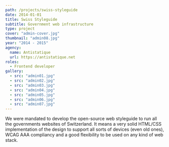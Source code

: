 ```yaml
---
path: /projects/swiss-styleguide
date: 2014-01-01
title: Swiss Styleguide
subtitle: Government web infrastructure 
type: project
cover: "admin-cover.jpg"
thumbnail: "admin08.jpg"
year: "2014 - 2015"
agency:
  name: Antistatique
  url: https://antistatique.net
roles: 
  - Frontend developer
gallery:
  - src: "admin01.jpg"
  - src: "admin02.jpg"
  - src: "admin03.jpg"
  - src: "admin04.jpg"
  - src: "admin05.jpg"
  - src: "admin06.jpg"
  - src: "admin07.jpg"
---
```


We were mandated to develop the open-source web styleguide to run all the governments websites of Switzerland. It means a very solid HTML/CSS implementation of the design to support all sorts of devices (even old ones), WCAG AAA compliancy and a good flexibility to be used on any kind of web stack. 
